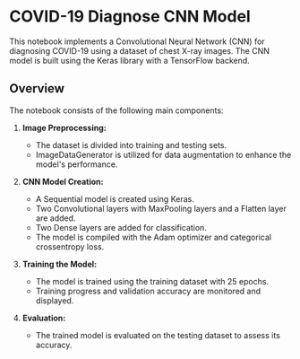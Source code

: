 # COVID-19 Diagnose CNN Model

This notebook implements a Convolutional Neural Network (CNN) for diagnosing COVID-19 using a dataset of chest X-ray images. The CNN model is built using the Keras library with a TensorFlow backend.

## Overview

The notebook consists of the following main components:

1. **Image Preprocessing:**
   - The dataset is divided into training and testing sets.
   - ImageDataGenerator is utilized for data augmentation to enhance the model's performance.

2. **CNN Model Creation:**
   - A Sequential model is created using Keras.
   - Two Convolutional layers with MaxPooling layers and a Flatten layer are added.
   - Two Dense layers are added for classification.
   - The model is compiled with the Adam optimizer and categorical crossentropy loss.

3. **Training the Model:**
   - The model is trained using the training dataset with 25 epochs.
   - Training progress and validation accuracy are monitored and displayed.

4. **Evaluation:**
   - The trained model is evaluated on the testing dataset to assess its accuracy.
